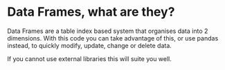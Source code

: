 # Data Frames, what are they?
Data Frames are a table index based system that organises data into 2 dimensions.
With this code you can take advantage of this, or use pandas instead, to quickly
modify, update, change or delete data.

If you cannot use external libraries this will suite you well.
